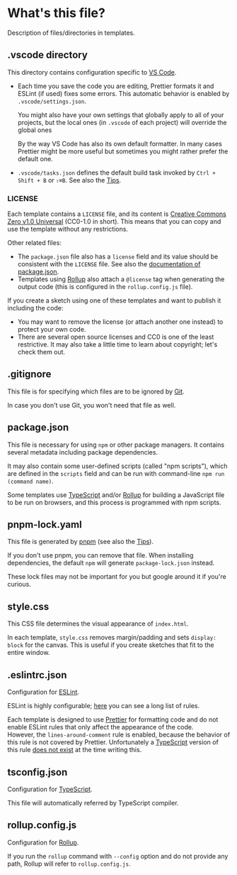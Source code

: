 # What's this file?

Description of files/directories in templates.

## .vscode directory

This directory contains configuration specific to [VS Code](https://code.visualstudio.com/).

- Each time you save the code you are editing, Prettier formats it and ESLint (if used) fixes some errors. This automatic behavior is enabled by `.vscode/settings.json`.

    You might also have your own settings that globally apply to all of your projects, but the local ones (in `.vscode` of each project) will override the global ones

    By the way VS Code has also its own default formatter. In many cases Prettier might be more useful but sometimes you might rather prefer the default one.

- `.vscode/tasks.json` defines the default build task invoked by `Ctrl + Shift + B` or `⇧⌘B`. See also the [Tips](./tips.md).

### LICENSE

Each template contains a `LICENSE` file, and its content is [Creative Commons Zero v1.0 Universal](https://creativecommons.org/publicdomain/zero/1.0/) (CC0-1.0 in short). This means that you can copy and use the template without any restrictions.

Other related files:

- The `package.json` file also has a `license` field and its value should be consistent with the `LICENSE` file. See also the [documentation of package.json](https://docs.npmjs.com/cli/v6/configuring-npm/package-json).
- Templates using [Rollup](https://rollupjs.org/) also attach a `@license` tag when generating the output code (this is configured in the `rollup.config.js` file).

If you create a sketch using one of these templates and want to publish it including the code:

- You may want to remove the license (or attach another one instead) to protect your own code.
- There are several open source licenses and CC0 is one of the least restrictive. It may also take a little time to learn about copyright; let's check them out.

## .gitignore

This file is for specifying which files are to be ignored by [Git](https://git-scm.com/).

In case you don't use Git, you won't need that file as well.

## package.json

This file is necessary for using `npm` or other package managers. It contains several metadata including package dependencies.

It may also contain some user-defined scripts (called "npm scripts"), which are defined in the `scripts` field and can be run with command-line `npm run (command name)`.

Some templates use [TypeScript](https://www.typescriptlang.org/) and/or [Rollup](https://rollupjs.org/) for building a JavaScript file to be run on browsers, and this process is programmed with npm scripts.

## pnpm-lock.yaml

This file is generated by [pnpm](https://pnpm.js.org/) (see also the [Tips](./tips.md)).

If you don't use pnpm, you can remove that file. When installing dependencies, the default `npm` will generate `package-lock.json` instead.

These lock files may not be important for you but google around it if you're curious.

## style.css

This CSS file determines the visual appearance of `index.html`.

In each template, `style.css` removes margin/padding and sets `display: block` for the canvas. This is useful if you create sketches that fit to the entire window.

## .eslintrc.json

Configuration for [ESLint](https://eslint.org/).

ESLint is highly configurable; [here](https://eslint.org/docs/rules/) you can see a long list of rules.

Each template is designed to use [Prettier](https://prettier.io/) for formatting code and do not enable ESLint rules that only affect the appearance of the code.  
However, the `lines-around-comment` rule is enabled, because the behavior of this rule is not covered by Prettier. Unfortunately a [TypeScript](https://www.typescriptlang.org/) version of this rule [does not exist](https://github.com/typescript-eslint/typescript-eslint/issues/1933) at the time writing this.

## tsconfig.json

Configuration for [TypeScript](https://www.typescriptlang.org/).

This file will automatically referred by TypeScript compiler.

## rollup.config.js

Configuration for [Rollup](https://rollupjs.org/).

If you run the `rollup` command with `--config` option and do not provide any path, Rollup will refer to `rollup.config.js`.
